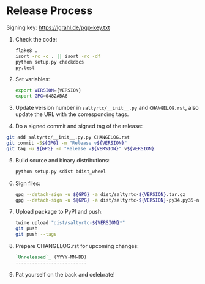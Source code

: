 Release Process
===============

Signing key: https://lgrahl.de/pgp-key.txt

1. Check the code:

   ```bash
   flake8 .
   isort -rc -c . || isort -rc -df
   python setup.py checkdocs
   py.test
   ```

2. Set variables:

   ```bash
   export VERSION={VERSION}
   export GPG=0482ABA6
   ```

3. Update version number in ``saltyrtc/__init__.py`` and 
   ``CHANGELOG.rst``, also update the URL with the corresponding tags.

4. Do a signed commit and signed tag of the release:

  ```bash
  git add saltyrtc/__init__.py.py CHANGELOG.rst
  git commit -S${GPG} -m "Release v${VERSION}"
  git tag -u ${GPG} -m "Release v${VERSION}" v${VERSION}
  ```

5. Build source and binary distributions:

   ```bash
   python setup.py sdist bdist_wheel
   ```

6. Sign files:

   ```bash
   gpg --detach-sign -u ${GPG} -a dist/saltyrtc-${VERSION}.tar.gz
   gpg --detach-sign -u ${GPG} -a dist/saltyrtc-${VERSION}-py34.py35-none-any.whl
   ```

7. Upload package to PyPI and push:

   ```bash
   twine upload "dist/saltyrtc-${VERSION}*"
   git push
   git push --tags
   ```

8. Prepare CHANGELOG.rst for upcoming changes:

   ```rst
   `Unreleased`_ (YYYY-MM-DD)
   --------------------------
   ```

9. Pat yourself on the back and celebrate!
